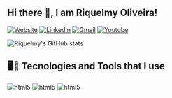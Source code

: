 ## Hi there 👋, I am Riquelmy Oliveira!
[![Website](https://img.shields.io/website?label=ㅤWebsiteㅤ&style=for-the-badge&url=https://stillworkinginthelinks/)](https://stillworkinginthelinks)
[![Linkedin](https://img.shields.io/badge/LinkedIn-0077B5?style=for-the-badge&logo=linkedin&logoColor=white)](https://stillworkinginthelinks)
[![Gmail](https://img.shields.io/badge/Gmail-D14836?style=for-the-badge&logo=gmail&logoColor=white)](https://stillworkinginthelinks)
[![Youtube](https://img.shields.io/badge/YouTube-FF0000?style=for-the-badge&logo=youtube&logoColor=white)](https://stillworkinginthelinks)


![Riquelmy's GitHub stats](https://github-readme-stats.vercel.app/api?username=riquelmy&show_icons=true&theme=tokyonight)

## 🖥️🔧 Tecnologies and Tools that I use

<div style="display: inline_block">
  <img align="center" alt="html5" src="https://img.shields.io/badge/python-3670A0?style=for-the-badge&logo=python&logoColor=ffdd54" />
  <img align="center" alt="html5" src="https://img.shields.io/badge/Atom-%2366595C.svg?style=for-the-badge&logo=atom&logoColor=white" />
  <img align="center" alt="html5" src="https://img.shields.io/badge/github-%23121011.svg?style=for-the-badge&logo=github&logoColor=white" />
</div><br/>

